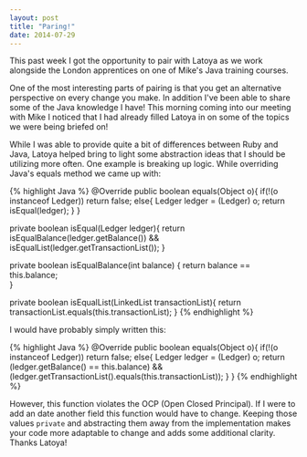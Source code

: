 ```yaml
---
layout: post
title: "Paring!"
date: 2014-07-29
---
```


This past week I got the opportunity to pair with Latoya as we work alongside the London apprentices on one of Mike's Java training courses. 

One of the most interesting parts of pairing is that you get an alternative perspective on every change you make. In addition I've been able to share some of the Java knowledge I have! This morning coming into our meeting with Mike I noticed that I had already filled Latoya in on some of the topics we were being briefed on! 

While I was able to provide quite a bit of differences between Ruby and Java, Latoya helped bring to light some abstraction ideas that I should be utilizing more often. One example is breaking up logic. While overriding Java's equals method we came up with: 

{% highlight Java %}
@Override
public boolean equals(Object o){
	if(!(o instanceof Ledger))
		return false;
	else{
		Ledger ledger = (Ledger) o;
		return isEqual(ledger);
	}
}
	
private boolean isEqual(Ledger ledger){
	return isEqualBalance(ledger.getBalance()) && isEqualList(ledger.getTransactionList());
}
	
private boolean isEqualBalance(int balance) {
	return balance == this.balance;		
}
	
private boolean isEqualList(LinkedList<Transaction> transactionList){
	return transactionList.equals(this.transactionList);
}
{% endhighlight %}

I would have probably simply written this:

{% highlight Java %}
@Override
public boolean equals(Object o){
	if(!(o instanceof Ledger))
		return false;
	else{
		Ledger ledger = (Ledger) o;
		return (ledger.getBalance() == this.balance) && (ledger.getTransactionList().equals(this.transactionList));
	}
}
{% endhighlight %}

However, this function violates the OCP (Open Closed Principal). If I were to add an date another field this function would have to change. Keeping those values `private` and abstracting them away from the implementation makes your code more adaptable to change and adds some additional clarity. Thanks Latoya! 